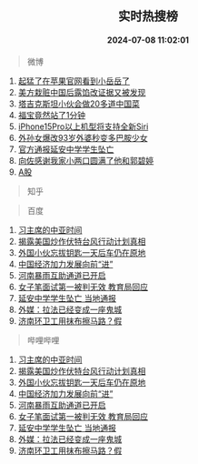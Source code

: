 <div align="center"><h2>实时热搜榜</h2><h4>2024-07-08 11:02:01</h4></div>

> 微博  

1. [起猛了在苹果官网看到小岳岳了](https://s.weibo.com/weibo?q=%23%E8%B5%B7%E7%8C%9B%E4%BA%86%E5%9C%A8%E8%8B%B9%E6%9E%9C%E5%AE%98%E7%BD%91%E7%9C%8B%E5%88%B0%E5%B0%8F%E5%B2%B3%E5%B2%B3%E4%BA%86%23&t=31&band_rank=1&Refer=top)<br />
2. [美方栽赃中国后露馅改证据又被发现](https://s.weibo.com/weibo?q=%23%E7%BE%8E%E6%96%B9%E6%A0%BD%E8%B5%83%E4%B8%AD%E5%9B%BD%E5%90%8E%E9%9C%B2%E9%A6%85%E6%94%B9%E8%AF%81%E6%8D%AE%E5%8F%88%E8%A2%AB%E5%8F%91%E7%8E%B0%23&t=31&band_rank=2&Refer=top)<br />
3. [塔吉克斯坦小伙会做20多道中国菜](https://s.weibo.com/weibo?q=%23%E5%A1%94%E5%90%89%E5%85%8B%E6%96%AF%E5%9D%A6%E5%B0%8F%E4%BC%99%E4%BC%9A%E5%81%9A20%E5%A4%9A%E9%81%93%E4%B8%AD%E5%9B%BD%E8%8F%9C%23&t=31&band_rank=3&Refer=top)<br />
4. [福宝竟然站了1分钟](https://s.weibo.com/weibo?q=%23%E7%A6%8F%E5%AE%9D%E7%AB%9F%E7%84%B6%E7%AB%99%E4%BA%861%E5%88%86%E9%92%9F%23&t=31&band_rank=4&Refer=top)<br />
5. [iPhone15Pro以上机型将支持全新Siri](https://s.weibo.com/weibo?q=%23iPhone15Pro%E4%BB%A5%E4%B8%8A%E6%9C%BA%E5%9E%8B%E5%B0%86%E6%94%AF%E6%8C%81%E5%85%A8%E6%96%B0Siri%23&t=31&band_rank=5&Refer=top)<br />
6. [外孙女爆改93岁外婆秒变多巴胺少女](https://s.weibo.com/weibo?q=%23%E5%A4%96%E5%AD%99%E5%A5%B3%E7%88%86%E6%94%B993%E5%B2%81%E5%A4%96%E5%A9%86%E7%A7%92%E5%8F%98%E5%A4%9A%E5%B7%B4%E8%83%BA%E5%B0%91%E5%A5%B3%23&t=31&band_rank=6&Refer=top)<br />
7. [官方通报延安中学学生坠亡](https://s.weibo.com/weibo?q=%23%E5%AE%98%E6%96%B9%E9%80%9A%E6%8A%A5%E5%BB%B6%E5%AE%89%E4%B8%AD%E5%AD%A6%E5%AD%A6%E7%94%9F%E5%9D%A0%E4%BA%A1%23&t=31&band_rank=7&Refer=top)<br />
8. [向佐感谢我家小两口圆满了他和郭碧婷](https://s.weibo.com/weibo?q=%23%E5%90%91%E4%BD%90%E6%84%9F%E8%B0%A2%E6%88%91%E5%AE%B6%E5%B0%8F%E4%B8%A4%E5%8F%A3%E5%9C%86%E6%BB%A1%E4%BA%86%E4%BB%96%E5%92%8C%E9%83%AD%E7%A2%A7%E5%A9%B7%23&t=31&band_rank=8&Refer=top)<br />
9. [A股](https://s.weibo.com/weibo?q=A%E8%82%A1&t=31&band_rank=9&Refer=top)<br />

> 知乎  


> 百度  

1. [习主席的中亚时间](https://www.baidu.com/s?wd=%E4%B9%A0%E4%B8%BB%E5%B8%AD%E7%9A%84%E4%B8%AD%E4%BA%9A%E6%97%B6%E9%97%B4&sa=fyb_news&rsv_dl=fyb_news)<br />
2. [揭露美国炒作伏特台风行动计划真相](https://www.baidu.com/s?wd=%E6%8F%AD%E9%9C%B2%E7%BE%8E%E5%9B%BD%E7%82%92%E4%BD%9C%E4%BC%8F%E7%89%B9%E5%8F%B0%E9%A3%8E%E8%A1%8C%E5%8A%A8%E8%AE%A1%E5%88%92%E7%9C%9F%E7%9B%B8&sa=fyb_news&rsv_dl=fyb_news)<br />
3. [外国小伙忘拔钥匙一天后车仍在原地](https://www.baidu.com/s?wd=%E5%A4%96%E5%9B%BD%E5%B0%8F%E4%BC%99%E5%BF%98%E6%8B%94%E9%92%A5%E5%8C%99%E4%B8%80%E5%A4%A9%E5%90%8E%E8%BD%A6%E4%BB%8D%E5%9C%A8%E5%8E%9F%E5%9C%B0&sa=fyb_news&rsv_dl=fyb_news)<br />
4. [中国经济加力发展向前“进”](https://www.baidu.com/s?wd=%E4%B8%AD%E5%9B%BD%E7%BB%8F%E6%B5%8E%E5%8A%A0%E5%8A%9B%E5%8F%91%E5%B1%95%E5%90%91%E5%89%8D%E2%80%9C%E8%BF%9B%E2%80%9D&sa=fyb_news&rsv_dl=fyb_news)<br />
5. [河南暴雨互助通道已开启](https://www.baidu.com/s?wd=%E6%B2%B3%E5%8D%97%E6%9A%B4%E9%9B%A8%E4%BA%92%E5%8A%A9%E9%80%9A%E9%81%93%E5%B7%B2%E5%BC%80%E5%90%AF&sa=fyb_news&rsv_dl=fyb_news)<br />
6. [女子笔面试第一被判无效 教育局回应](https://www.baidu.com/s?wd=%E5%A5%B3%E5%AD%90%E7%AC%94%E9%9D%A2%E8%AF%95%E7%AC%AC%E4%B8%80%E8%A2%AB%E5%88%A4%E6%97%A0%E6%95%88+%E6%95%99%E8%82%B2%E5%B1%80%E5%9B%9E%E5%BA%94&sa=fyb_news&rsv_dl=fyb_news)<br />
7. [延安中学学生坠亡 当地通报](https://www.baidu.com/s?wd=%E5%BB%B6%E5%AE%89%E4%B8%AD%E5%AD%A6%E5%AD%A6%E7%94%9F%E5%9D%A0%E4%BA%A1+%E5%BD%93%E5%9C%B0%E9%80%9A%E6%8A%A5&sa=fyb_news&rsv_dl=fyb_news)<br />
8. [外媒：拉法已经变成一座鬼城](https://www.baidu.com/s?wd=%E5%A4%96%E5%AA%92%EF%BC%9A%E6%8B%89%E6%B3%95%E5%B7%B2%E7%BB%8F%E5%8F%98%E6%88%90%E4%B8%80%E5%BA%A7%E9%AC%BC%E5%9F%8E&sa=fyb_news&rsv_dl=fyb_news)<br />
9. [济南环卫工用抹布擦马路？假](https://www.baidu.com/s?wd=%E6%B5%8E%E5%8D%97%E7%8E%AF%E5%8D%AB%E5%B7%A5%E7%94%A8%E6%8A%B9%E5%B8%83%E6%93%A6%E9%A9%AC%E8%B7%AF%EF%BC%9F%E5%81%87&sa=fyb_news&rsv_dl=fyb_news)<br />

> 哔哩哔哩  

1. [习主席的中亚时间](https://www.baidu.com/s?wd=%E4%B9%A0%E4%B8%BB%E5%B8%AD%E7%9A%84%E4%B8%AD%E4%BA%9A%E6%97%B6%E9%97%B4&sa=fyb_news&rsv_dl=fyb_news)<br />
2. [揭露美国炒作伏特台风行动计划真相](https://www.baidu.com/s?wd=%E6%8F%AD%E9%9C%B2%E7%BE%8E%E5%9B%BD%E7%82%92%E4%BD%9C%E4%BC%8F%E7%89%B9%E5%8F%B0%E9%A3%8E%E8%A1%8C%E5%8A%A8%E8%AE%A1%E5%88%92%E7%9C%9F%E7%9B%B8&sa=fyb_news&rsv_dl=fyb_news)<br />
3. [外国小伙忘拔钥匙一天后车仍在原地](https://www.baidu.com/s?wd=%E5%A4%96%E5%9B%BD%E5%B0%8F%E4%BC%99%E5%BF%98%E6%8B%94%E9%92%A5%E5%8C%99%E4%B8%80%E5%A4%A9%E5%90%8E%E8%BD%A6%E4%BB%8D%E5%9C%A8%E5%8E%9F%E5%9C%B0&sa=fyb_news&rsv_dl=fyb_news)<br />
4. [中国经济加力发展向前“进”](https://www.baidu.com/s?wd=%E4%B8%AD%E5%9B%BD%E7%BB%8F%E6%B5%8E%E5%8A%A0%E5%8A%9B%E5%8F%91%E5%B1%95%E5%90%91%E5%89%8D%E2%80%9C%E8%BF%9B%E2%80%9D&sa=fyb_news&rsv_dl=fyb_news)<br />
5. [河南暴雨互助通道已开启](https://www.baidu.com/s?wd=%E6%B2%B3%E5%8D%97%E6%9A%B4%E9%9B%A8%E4%BA%92%E5%8A%A9%E9%80%9A%E9%81%93%E5%B7%B2%E5%BC%80%E5%90%AF&sa=fyb_news&rsv_dl=fyb_news)<br />
6. [女子笔面试第一被判无效 教育局回应](https://www.baidu.com/s?wd=%E5%A5%B3%E5%AD%90%E7%AC%94%E9%9D%A2%E8%AF%95%E7%AC%AC%E4%B8%80%E8%A2%AB%E5%88%A4%E6%97%A0%E6%95%88+%E6%95%99%E8%82%B2%E5%B1%80%E5%9B%9E%E5%BA%94&sa=fyb_news&rsv_dl=fyb_news)<br />
7. [延安中学学生坠亡 当地通报](https://www.baidu.com/s?wd=%E5%BB%B6%E5%AE%89%E4%B8%AD%E5%AD%A6%E5%AD%A6%E7%94%9F%E5%9D%A0%E4%BA%A1+%E5%BD%93%E5%9C%B0%E9%80%9A%E6%8A%A5&sa=fyb_news&rsv_dl=fyb_news)<br />
8. [外媒：拉法已经变成一座鬼城](https://www.baidu.com/s?wd=%E5%A4%96%E5%AA%92%EF%BC%9A%E6%8B%89%E6%B3%95%E5%B7%B2%E7%BB%8F%E5%8F%98%E6%88%90%E4%B8%80%E5%BA%A7%E9%AC%BC%E5%9F%8E&sa=fyb_news&rsv_dl=fyb_news)<br />
9. [济南环卫工用抹布擦马路？假](https://www.baidu.com/s?wd=%E6%B5%8E%E5%8D%97%E7%8E%AF%E5%8D%AB%E5%B7%A5%E7%94%A8%E6%8A%B9%E5%B8%83%E6%93%A6%E9%A9%AC%E8%B7%AF%EF%BC%9F%E5%81%87&sa=fyb_news&rsv_dl=fyb_news)<br />
